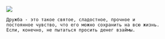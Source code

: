 <!--2016-04-17 10:11:09-->
<img src="/posts/Подборка цитат и афоризмов/im/chinmoy.jpg">

    Дружба - это такое святое, сладостное, прочное и 
    постоянное чувство, что его можно сохранить на всю жизнь. 
    Если, конечно, не пытаться просить денег взаймы.